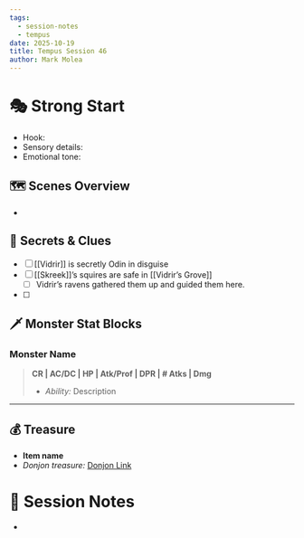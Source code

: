 ```yaml
---
tags:
  - session-notes
  - tempus
date: 2025-10-19
title: Tempus Session 46
author: Mark Molea
---
```


# 🎭 Strong Start

- Hook:
- Sensory details:
- Emotional tone:


## 🗺 Scenes Overview

- 

## 🔑 Secrets & Clues

- [ ] [[Vidrir]] is secretly Odin in disguise
- [ ] [[Skreek]]’s squires are safe in [[Vidrir’s Grove]]
	- [ ] Vidrir’s ravens gathered them up and guided them here.
- [ ] 

## 🗡 Monster Stat Blocks

### Monster Name
> **CR | AC/DC | HP | Atk/Prof | DPR | # Atks | Dmg**  
> - *Ability:* Description

---

## 💰 Treasure

- **Item name**
- *Donjon treasure:* [Donjon Link](https://donjon.bin.sh/5e/random/#type=treasure;treasure-cr=4;treasure-loot_type=treasure_hoard)


# 📝 Session Notes

- 
